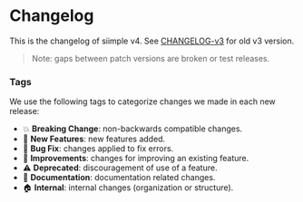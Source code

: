# Changelog

This is the changelog of siimple v4. See [CHANGELOG-v3](./CHANGELOG-v3) for old v3 version.

> Note: gaps between patch versions are broken or test releases.

### Tags

We use the following tags to categorize changes we made in each new release: 

- :boom:       **Breaking Change**: non-backwards compatible changes.
- :rocket:     **New Features**: new features added.
- :bug:        **Bug Fix**: changes applied to fix errors.
- :hammer:     **Improvements**: changes for improving an existing feature.
- :warning:    **Deprecated**: discouragement of use of a feature.
- :memo:       **Documentation**: documentation related changes.
- :house:      **Internal**: internal changes (organization or structure).



